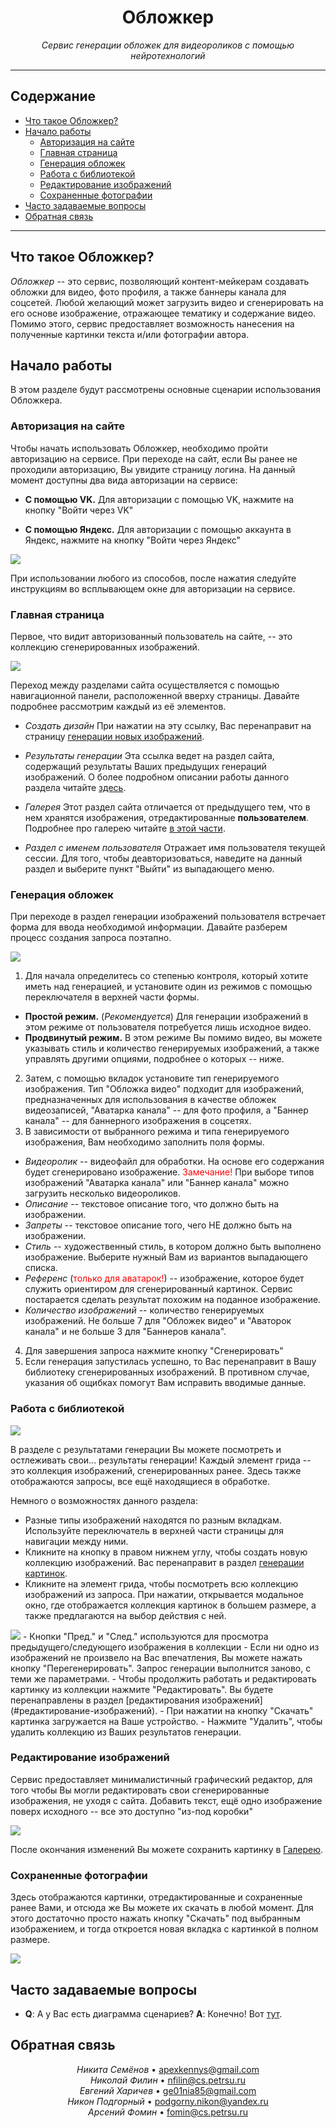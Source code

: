 <h1 align="center">Обложкер</h1>

<p align="center">
    <em>Сервис генерации обложек для видеороликов с помощью нейротехнологий</em>
</p>

<hr>

## Содержание

* [Что такое Обложкер?](#что-такое-обложкер)
* [Начало работы](#начало-работы)
  * [Авторизация на сайте](#авторизация-на-сайте)
  * [Главная страница](#главная-страница)
  * [Генерация обложек](#генерация-обложек)
  * [Работа с библиотекой](#работа-с-библиотекой)
  * [Редактирование изображений](#редактирование-изображений)
  * [Сохраненные фотографии](#сохраненные-фотографии)
* [Часто задаваемые вопросы](#часто-задаваемые-вопросы)
* [Обратная связь](#обратная-связь)

---

## Что такое Обложкер?

_Обложкер_ --  это сервис, позволяющий контент-мейкерам создавать обложки для видео, фото профиля, а также баннеры канала для соцсетей. Любой желающий может загрузить видео и сгенерировать на его основе изображение, отражающее тематику и содержание видео. Помимо этого, сервис предоставляет возможность нанесения на полученные картинки текста и/или фотографии автора.

## Начало работы

В этом разделе будут рассмотрены основные сценарии использования Обложкера.

### Авторизация на сайте

Чтобы начать использовать Обложкер, необходимо пройти авторизацию на сервисе. При переходе на сайт, если Вы ранее не проходили авторизацию, Вы увидите страницу логина. На данный момент доступны два вида авторизации на сервисе:

* **С помощью VK.**
Для авторизации с помощью VK, нажмите на кнопку "Войти через VK"

* **С помощью Яндекс.**
Для авторизации с помощью аккаунта в Яндекс, нажмите на кнопку "Войти через Яндекс"

<img src='./docs/img/login.png'>

При использовании любого из способов, после нажатия  следуйте инструкциям во всплывающем окне для авторизации на сервисе.

### Главная страница

Первое, что видит авторизованный пользователь на сайте, -- это коллекцию сгенерированных изображений.

<img src='./docs/img/lib.png'>

Переход между разделами сайта осуществляется с помощью навигационной панели, расположенной вверху страницы. Давайте подробнее рассмотрим каждый из её элементов.

* *Создать дизайн*
При нажатии на эту ссылку, Вас перенаправит на страницу [генерации новых изображений](#генерация-обложек).

* *Результаты генерации*
Эта ссылка ведет на раздел сайта, содержащий результаты Ваших предыдущих генераций изображений. О более подробном описании работы данного раздела читайте [здесь](#работа-с-библиотекой).

* *Галерея*
Этот раздел сайта отличается от предыдущего тем, что в нем хранятся изображения, отредактированные **пользователем**. Подробнее про галерею читайте [в этой части](#сохраненные-фотографии).

* *Раздел с именем пользователя*
Отражает имя пользователя текущей сессии. Для того, чтобы деавторизоваться, наведите на данный раздел и выберите пункт "Выйти" из выпадающего меню.

### Генерация обложек

При переходе в раздел генерации изображений пользователя встречает форма для ввода необходимой информации. Давайте разберем процесс создания запроса поэтапно.

<img src='./docs/img/form.png' />

1. Для начала определитесь со степенью контроля, который хотите иметь над генерацией, и установите один из режимов с помощью переключателя в верхней части формы.
  * __Простой режим.__ (_Рекомендуется_) Для генерации изображений в этом режиме от пользователя потребуется лишь исходное видео.
  * __Продвинутый режим.__ В этом режиме Вы помимо видео, вы можете указывать стиль и количество генерируемых изображений, а также управлять другими опциями, подробнее о которых -- ниже.
2. Затем, с помощью вкладок установите тип генерируемого изображения. Тип "Обложка видео" подходит для изображений, предназначенных для использования в качестве обложек видеозаписей, "Аватарка канала" -- для фото профиля, а "Баннер канала" -- для баннерного изображения в соцсетях.
3. В зависимости от выбранного режима и типа генерируемого изображения, Вам необходимо заполнить поля формы.
  * *Видеоролик* -- видеофайл для обработки. На основе его содержания будет сгенерировано изображение.
  <span style='color: red'>Замечание!</span> При выборе типов изображений "Аватарка канала" или "Баннер канала" можно загрузить несколько видеороликов.
  * *Описание* -- текстовое описание того, что должно быть на изображении.
  * *Запреты* -- текстовое описание того, чего НЕ должно быть на изображении.
  * *Стиль* -- художественный стиль, в котором должно быть выполнено изображение. Выберите нужный Вам из вариантов выпадающего списка.
  * *Референс* (<span style='color: red'>только для аватарок!</span>) -- изображение, которое будет служить ориентиром для сгенерированный картинок. Сервис постарается сделать результат похожим на поданное изображение.
  * *Количество изображений* -- количество генерируемых изображений. Не больше 7 для "Обложек видео" и "Аваторок канала" и не больше 3 для "Баннеров канала".
4. Для завершения запроса нажмите кнопку "Сгенерировать"
5. Если генерация запустилась успешно, то Вас перенаправит в Вашу библиотеку сгенерированных изображений. В противном случае, указания об ощибках помогут Вам исправить вводимые данные.

### Работа с библиотекой

<img src='./docs/img/lib.png'>

В разделе с результатами генерации Вы можете посмотреть и остлеживать свои... результаты генерации! Каждый элемент грида -- это коллекция изображений, сгенерированных ранее. Здесь также отображаются запросы, все ещё находящиеся в обработке.

Немного о возможностях данного раздела:

- Разные типы изображений находятся по разным вкладкам. Используйте переключатель в верхней части страницы для навигации между ними.
- Кликните на кнопку в правом нижнем углу, чтобы создать новую коллекцию изображений. Вас перенаправит в раздел [генерации картинок](#генерация-обложек).
- Кликните на элемент грида, чтобы посмотреть всю коллекцию изображений из запроса. При нажатии, открывается модальное окно, где отображается коллекция картинок в большем размере, а также предлагаются на выбор действия с ней.
<img src='./docs/img/dialog.png'>
- Кнопки "Пред." и "След." используются для просмотра предыдущего/следующего изображения в коллекции
- Если ни одно из изображений не произвело на Вас впечатления, Вы можете нажать кнопку "Перегенерировать". Запрос генерации выполнится заново, с теми же параметрами.
- Чтобы продолжить работать и редактировать картинку из коллекции нажмите "Редактировать". Вы будете перенаправлены в раздел [редактирования изображений](#редактирование-изображений).
- При нажатии на кнопку "Скачать" картинка загружается на Ваше устройство.
- Нажмите "Удалить", чтобы удалить коллекцию из Ваших результатов генерации.

### Редактирование изображений

Сервис предоставляет минималистичный графический редактор, для того чтобы Вы могли редактировать свои сгенерированные изображения, не уходя с сайта. Добавить текст, ещё одно изображение поверх исходного -- все это доступно "из-под коробки"

<img src='./docs/img/ballin.png'>

После окончания изменений Вы можете сохранить картинку в [Галерею](#сохраненные-фотографии).

### Сохраненные фотографии

Здесь отображаются картинки, отредактированные и сохраненные ранее Вами, и отсюда же Вы можете их скачать в любой момент. Для этого достаточно просто нажать кнопку "Скачать" под выбранным изображением, и тогда откроется новая вкладка с картинкой в полном размере.

<img src='./docs/img/edited.png'>

## Часто задаваемые вопросы

* **Q**: А у Вас есть диаграмма сценариев?
**A**: Конечно! Вот [тут](./docs/diagrams/usecase.png).

## Обратная связь

<p align="center">
   <span>
      <em>Никита Семёнов</em>
      •
      <a href="mailto:apexkennys@gmail.com">
         apexkennys@gmail.com
      </a>
   </span><br />
   <span>
      <em>Николай Филин</em>
      •
      <a href="mailto:nfilin@cs.petrsu.ru">
         nfilin@cs.petrsu.ru
      </a>
   </span><br />
   <span>
      <em>Евгений Харичев</em>
      •
      <a href="mailto:ge01nia85@gmail.com">
         ge01nia85@gmail.com
      </a>
   </span><br />
   <span>
      <em>Никон Подгорный</em>
      •
      <a href="mailto:podgorny.nikon@yandex.ru">
         podgorny.nikon@yandex.ru
      </a>
   </span><br />
   <span>
      <em>Арсений Фомин</em>
      •
      <a href="mailto:fomin@cs.petrsu.ru">
         fomin@cs.petrsu.ru
      </a>
   </span>
</p>
